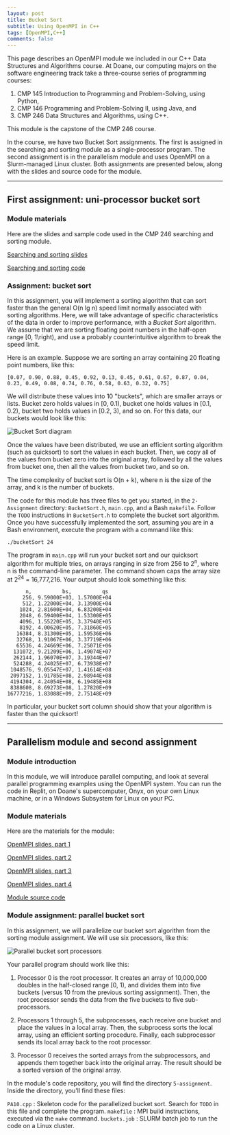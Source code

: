 ```yaml
---
layout: post
title: Bucket Sort
subtitle: Using OpenMPI in C++
tags: [OpenMPI,C++]
comments: false
---
```


This page describes an OpenMPI module we included in our C++ Data Structures and Algorithms course. At Doane, our computing majors on the software engineering track take a three-course series of programming courses:

1. CMP 145 Introduction to Programming and Problem-Solving, using Python,
2. CMP 146 Programming and Problem-Solving II, using Java, and
3. CMP 246 Data Structures and Algorithms, using C++.

This module is the capstone of the CMP 246 course.

In the course, we have two Bucket Sort assignments. The first is assigned in the searching and sorting module as a single-processor program. The second assignment is in the parallelism module and uses OpenMPI on a Slurm-managed Linux cluster. Both assignments are presented below, along with the slides and source code for the module.

---

## First assignment: uni-processor bucket sort

### Module materials

Here are the slides and sample code used in the CMP 246 searching and sorting module. 

[Searching and sorting slides](../assets/slides/searching-and-sorting.pptx)

[Searching and sorting code](../assets/code/bucket-sort-single/search-n-sort.zip)

### Assignment: bucket sort

In this assignment, you will implement a sorting algorithm that can sort faster than the general O(n lg n) speed limit normally associated with sorting algorithms. Here, we will take advantage of specific characteristics of the data in order to improve performance, with a *Bucket Sort* algorithm. We assume that we are sorting floating point numbers in the half-open range [0, 1\right), and use a probably counterintuitive algorithm to break the speed limit.

Here is an example. Suppose we are sorting an array containing 20 floating point numbers, like this:

```
[0.07, 0.90, 0.88, 0.45, 0.92, 0.13, 0.45, 0.61, 0.67, 0.87, 0.04, 0.23, 0.49, 0.08, 0.74, 0.76, 0.58, 0.63, 0.32, 0.75]
```

We will distribute these values into 10 "buckets", which are smaller arrays or lists. Bucket zero holds values in [0, 0.1), bucket one holds values in [0.1, 0.2), bucket two holds values in [0.2, 3), and so on. For this data, our buckets would look like this:

![Bucket Sort diagram](https://i.imgur.com/7kLfq3T.png)

Once the values have been distributed, we use an efficient sorting algorithm (such as quicksort) to sort the values in each bucket. Then, we copy all of the values from bucket zero into the original array, followed by all the values from bucket one, then all the values from bucket two, and so on.

The time complexity of bucket sort is O(n + k), where n is the size of the array, and k is the number of buckets.

The code for this module has three files to get you started, in the `2-Assignment` directory: `BucketSort.h`, `main.cpp`, and a Bash `makefile`. Follow the `TODO` instructions in `BucketSort.h` to complete the bucket sort algorithm. Once you have successfully implemented the sort, assuming you are in a Bash environment, execute the program with a command like this:

```
./bucketSort 24
```

The program in `main.cpp` will run your bucket sort and our quicksort algorithm for multiple tries, on arrays ranging in size from 256 to 2<sup>n</sup>, where n is the command-line parameter. The command shown caps the array size at 2<sup>24</sup> = 16,777,216. Your output should look something like this:

```
      n,          bs,          qs
     256, 9.59000E+03, 1.57000E+04
     512, 1.22000E+04, 3.13900E+04
    1024, 2.81600E+04, 6.83200E+04
    2048, 6.59400E+04, 1.53300E+05
    4096, 1.55220E+05, 3.37940E+05
    8192, 4.00620E+05, 7.31860E+05
   16384, 8.31300E+05, 1.59536E+06
   32768, 1.91067E+06, 3.37719E+06
   65536, 4.24669E+06, 7.25071E+06
  131072, 9.21209E+06, 1.49074E+07
  262144, 1.96070E+07, 3.19344E+07
  524288, 4.24025E+07, 6.73938E+07
 1048576, 9.05547E+07, 1.41614E+08
 2097152, 1.91785E+08, 2.98944E+08
 4194304, 4.24054E+08, 6.19485E+08
 8388608, 8.69273E+08, 1.27820E+09
16777216, 1.83088E+09, 2.75148E+09
```

In particular, your bucket sort column should show that your algorithm is faster than the quicksort!

---

## Parallelism module and second assignment

### Module introduction

In this module, we will introduce parallel computing, and look at several parallel programming examples using the OpenMPI system. You can run the code in Replit, on Doane's supercomputer, Onyx, on your own Linux machine, or in a Windows Subsystem for Linux on your PC. 

### Module materials 

Here are the materials for the module:

[OpenMPI slides, part 1](../assets/slides/openmpi-1.pptx)

[OpenMPI slides, part 2](../assets/slides/openmpi-2.pptx)

[OpenMPI slides, part 3](../assets/slides/openmpi-3.pptx)

[OpenMPI slides, part 4](../assets/slides/openmpi-4.pptx)

[Module source code](../assets/code/parallel-module/parallel-module.zip)

### Module assignment: parallel bucket sort

In this assignment, we will parallelize our bucket sort algorithm from the sorting module assignment. We will use six processors, like this:

![Parallel bucket sort processors](https://i.imgur.com/xUCbbJi.png)

Your parallel program should work like this:

1. Processor 0 is the root processor. It creates an array of 10,000,000 doubles in the half-closed range [0, 1), and divides them into five buckets (versus 10 from the previous sorting assignment). Then, the root processor sends the data from the five buckets to five sub-processors.

2. Processors 1 through 5, the subprocesses, each receive one bucket and place the values in a local array. Then, the subprocess sorts the local array, using an efficient sorting procedure. Finally, each subprocessor sends its local array back to the root processor.

3. Processor 0 receives the sorted arrays from the subprocessors, and appends them together back into the original array. The result should be a sorted version of the original array.


In the module's code repository, you will find the directory `5-assignment`. Inside the directory, you'll find these files:

`PA10.cpp` : Skeleton code for the parallelized bucket sort. Search for `TODO` in this file and complete the program.
`makefile` : MPI build instructions, executed via the `make` command.
`buckets.job` : SLURM batch job to run the code on a Linux cluster.


